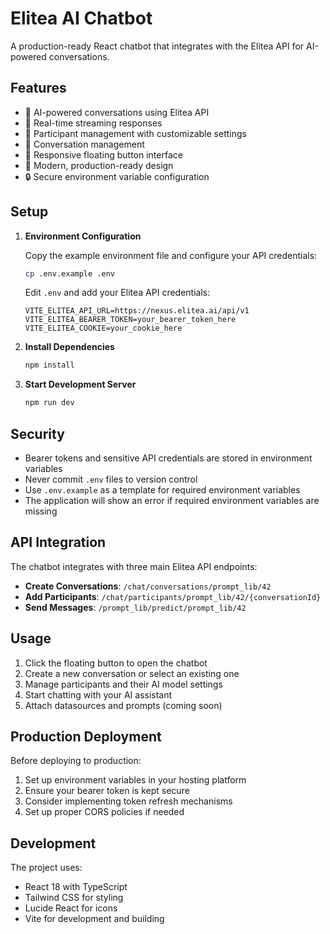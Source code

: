 # Elitea AI Chatbot

A production-ready React chatbot that integrates with the Elitea API for AI-powered conversations.

## Features

- 🤖 AI-powered conversations using Elitea API
- 💬 Real-time streaming responses
- 👥 Participant management with customizable settings
- 🔧 Conversation management
- 📱 Responsive floating button interface
- 🎨 Modern, production-ready design
- 🔒 Secure environment variable configuration

## Setup

1. **Environment Configuration**
   
   Copy the example environment file and configure your API credentials:
   ```bash
   cp .env.example .env
   ```

   Edit `.env` and add your Elitea API credentials:
   ```env
   VITE_ELITEA_API_URL=https://nexus.elitea.ai/api/v1
   VITE_ELITEA_BEARER_TOKEN=your_bearer_token_here
   VITE_ELITEA_COOKIE=your_cookie_here
   ```

2. **Install Dependencies**
   ```bash
   npm install
   ```

3. **Start Development Server**
   ```bash
   npm run dev
   ```

## Security

- Bearer tokens and sensitive API credentials are stored in environment variables
- Never commit `.env` files to version control
- Use `.env.example` as a template for required environment variables
- The application will show an error if required environment variables are missing

## API Integration

The chatbot integrates with three main Elitea API endpoints:

- **Create Conversations**: `/chat/conversations/prompt_lib/42`
- **Add Participants**: `/chat/participants/prompt_lib/42/{conversationId}`
- **Send Messages**: `/prompt_lib/predict/prompt_lib/42`

## Usage

1. Click the floating button to open the chatbot
2. Create a new conversation or select an existing one
3. Manage participants and their AI model settings
4. Start chatting with your AI assistant
5. Attach datasources and prompts (coming soon)

## Production Deployment

Before deploying to production:

1. Set up environment variables in your hosting platform
2. Ensure your bearer token is kept secure
3. Consider implementing token refresh mechanisms
4. Set up proper CORS policies if needed

## Development

The project uses:
- React 18 with TypeScript
- Tailwind CSS for styling
- Lucide React for icons
- Vite for development and building
